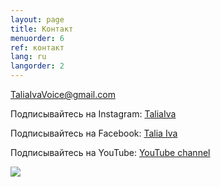 ```yaml
---
layout: page
title: Контакт
menuorder: 6
ref: контакт
lang: ru
langorder: 2
---
```



TaliaIvaVoice@gmail.com

Подписывайтесь на Instagram: [TaliaIva](https://www.instagram.com/taliaiva/)

Подписывайтесь на Facebook: [Talia Iva](https://www.facebook.com/natalia.ivanova.779642)

Подписывайтесь на YouTube: [YouTube channel](https://www.youtube.com/channel/UCtStp5Cgjl_rVvPUDLvr3Fw?view_as=subscriber)

![](assets/DSC_1348.jpg)
